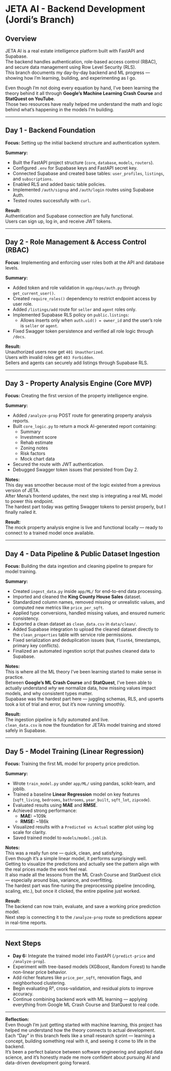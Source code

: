# JETA AI - Backend Development (Jordi’s Branch)

## Overview
JETA AI is a real estate intelligence platform built with FastAPI and Supabase.  
The backend handles authentication, role-based access control (RBAC), and secure data management using Row Level Security (RLS).  
This branch documents my day-by-day backend and ML progress — showing how I’m learning, building, and experimenting as I go.

Even though I’m not doing every equation by hand, I’ve been learning the theory behind it all through **Google’s Machine Learning Crash Course** and **StatQuest on YouTube**.  
Those two resources have really helped me understand the math and logic behind what’s happening in the models I’m building.

---

## Day 1 - Backend Foundation
**Focus:** Setting up the initial backend structure and authentication system.

**Summary:**
- Built the FastAPI project structure (`core`, `database`, `models`, `routers`).
- Configured `.env` for Supabase keys and FastAPI secret key.
- Connected Supabase and created base tables: `user_profiles`, `listings`, and `subscriptions`.
- Enabled RLS and added basic table policies.
- Implemented `/auth/signup` and `/auth/login` routes using Supabase Auth.
- Tested routes successfully with `curl`.

**Result:**  
Authentication and Supabase connection are fully functional.  
Users can sign up, log in, and receive JWT tokens.

---

## Day 2 - Role Management & Access Control (RBAC)
**Focus:** Implementing and enforcing user roles both at the API and database levels.

**Summary:**
- Added token and role validation in `app/deps/auth.py` through `get_current_user()`.
- Created `require_roles()` dependency to restrict endpoint access by user role.
- Added `/listings/add` route for `seller` and `agent` roles only.
- Implemented Supabase RLS policy on `public.listings`:
  - Allows inserts only when `auth.uid() = owner_id` and the user’s role is `seller` or `agent`.
- Fixed Swagger token persistence and verified all role logic through `/docs`.

**Result:**  
Unauthorized users now get `401 Unauthorized`.  
Users with invalid roles get `403 Forbidden`.  
Sellers and agents can securely add listings through Supabase RLS.

---

## Day 3 - Property Analysis Engine (Core MVP)
**Focus:** Creating the first version of the property intelligence engine.

**Summary:**
- Added `/analyze-prop` POST route for generating property analysis reports.
- Built `core_logic.py` to return a mock AI-generated report containing:
  - Summary  
  - Investment score  
  - Rehab estimate  
  - Zoning notes  
  - Risk factors  
  - Mock chart data
- Secured the route with JWT authentication.
- Debugged Swagger token issues that persisted from Day 2.

**Notes:**  
This day was smoother because most of the logic existed from a previous version of JETA.  
After Mena’s frontend updates, the next step is integrating a real ML model to power this endpoint.  
The hardest part today was getting Swagger tokens to persist properly, but I finally nailed it.

**Result:**  
The mock property analysis engine is live and functional locally — ready to connect to a trained model once available.

---

## Day 4 - Data Pipeline & Public Dataset Ingestion
**Focus:** Building the data ingestion and cleaning pipeline to prepare for model training.

**Summary:**
- Created `ingest_data.py` inside `app/ML/` for end-to-end data processing.
- Imported and cleaned the **King County House Sales** dataset.
- Standardized column names, removed missing or unrealistic values, and computed new metrics like `price_per_sqft`.
- Applied type conversions, handled missing values, and ensured numeric consistency.
- Exported a clean dataset as `clean_data.csv` in `data/clean/`.
- Added Supabase integration to upload the cleaned dataset directly to the `clean_properties` table with service role permissions.
- Fixed serialization and deduplication issues (`NaN`, `float64`, timestamps, primary key conflicts).
- Finalized an automated ingestion script that pushes cleaned data to Supabase.

**Notes:**  
This is where all the ML theory I’ve been learning started to make sense in practice.  
Between **Google’s ML Crash Course** and **StatQuest**, I’ve been able to actually understand *why* we normalize data, how missing values impact models, and why consistent types matter.  
Supabase was the hardest part here — juggling schemas, RLS, and upserts took a lot of trial and error, but it’s now running smoothly.

**Result:**  
The ingestion pipeline is fully automated and live.  
`clean_data.csv` is now the foundation for JETA’s model training and stored safely in Supabase.

---

## Day 5 - Model Training (Linear Regression)
**Focus:** Training the first ML model for property price prediction.

**Summary:**
- Wrote `train_model.py` under `app/ML/` using pandas, scikit-learn, and joblib.
- Trained a baseline **Linear Regression** model on key features (`sqft_living`, `bedrooms`, `bathrooms`, `year_built`, `sqft_lot`, `zipcode`).
- Evaluated results using **MAE** and **RMSE**.
- Achieved strong performance:
  - **MAE:** ~109k  
  - **RMSE:** ~186k  
- Visualized results with a `Predicted vs Actual` scatter plot using log scale for clarity.
- Saved trained model to `models/model.joblib`.

**Notes:**  
This was a really fun one — quick, clean, and satisfying.  
Even though it’s a simple linear model, it performs surprisingly well.  
Getting to visualize the predictions and actually see the pattern align with the real prices made the work feel real.  
It also made all the lessons from the ML Crash Course and StatQuest click — especially around bias, variance, and overfitting.  
The hardest part was fine-tuning the preprocessing pipeline (encoding, scaling, etc.), but once it clicked, the entire pipeline just worked.

**Result:**  
The backend can now train, evaluate, and save a working price prediction model.  
Next step is connecting it to the `/analyze-prop` route so predictions appear in real-time reports.

---

## Next Steps
- **Day 6:** Integrate the trained model into FastAPI (`/predict-price` and `/analyze-prop`).
- Experiment with tree-based models (XGBoost, Random Forest) to handle non-linear price behavior.
- Add richer features like `price_per_sqft`, renovation flags, and neighborhood clustering.
- Begin evaluating R², cross-validation, and residual plots to improve accuracy.
- Continue combining backend work with ML learning — applying everything from Google ML Crash Course and StatQuest to real code.

---

**Reflection:**  
Even though I’m just getting started with machine learning, this project has helped me understand how the theory connects to actual development.  
Each “Day” in this branch feels like a small research sprint — learning a concept, building something real with it, and seeing it come to life in the backend.  
It’s been a perfect balance between software engineering and applied data science, and it’s honestly made me more confident about pursuing AI and data-driven development going forward.
